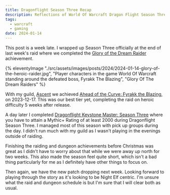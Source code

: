 ```yaml
---
title: Dragonflight Season Three Recap
description: Reflections of World Of Warcraft Dragon Flight Season Three.
tags:
  - warcraft
  - gaming
date: 2024-01-14
---
```


This post is a week late. I wrapped up Season Three officially at the end of last week's raid where we completed the [Glory of the Dream Raider](https://www.wowhead.com/achievement=19349/glory-of-the-dream-raider) achievement.

{% eleventyImage "./src/assets/images/posts/2024/2024-01-14-glory-of-the-heroic-raider.jpg", "Player characters in the game World Of Warcraft standing around the defeated boss, Fyrakk The Blazing", "Glory Of The Dream Raiders" %}

With my guild, [Ascent](https://raider.io/ascent) we achieved [Ahead of the Curve: Fyrakk the Blazing](https://www.wowhead.com/achievement=19350/ahead-of-the-curve-fyrakk-the-blazing), on 2023-12-17. This was our best tier yet, completing the raid on heroic difficulty 5 weeks after release. 

A day later I completed [Dragonflight Keystone Master: Season Three](https://www.wowhead.com/achievement=19011/dragonflight-keystone-master-season-three) where you have to attain a Mythic+ Rating of at least 2000 during Dragonflight Season Three. I managed most of this season with pick up groups during the day. I didn't run much with my guild as I wasn't playing in the evenings outside of raiding.

Finishing the raiding and dungeon achievements before Christmas was great as I didn't have to worry about that while we were away up north for two weeks. This also made the season feel quite short, which isn't a bad thing particularly for me as I definitely have other things to focus on. 

Then again, we have the new patch dropping next week. Looking forward to playing through the story as it's looking to be Night Elf centric. I'm unsure what the raid and dungeon schedule is but I'm sure that I will clear both as usual.

